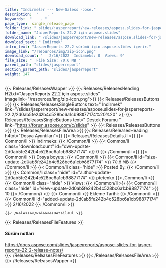 ```yaml
---
title: "İndirmeler --- New-Saless -pose." 
description:  "    . " 
keywords:  "    . " 
page_type:  single_release_page
folder_link: " slides/jasperreport/new-releases/aspose.slides-for-jasperreports-22.2/"
folder_name: "JasperReports 22.2 için aspose.slides"
download_link: " /slides/jasperreport/new-releases/aspose.slides-for-jasperreports-22.2/2d0ab5fe242b4c528bc6a1cb98877174"
download_text: " İndirmek"
intro_text: "JasperReports 22.2 sürümü için aspose.slides içerir."
image_link: "/resources/img/zip-icon.png"
download_count: "   2/16/2022  İndirmeks: 0  Views: 9"
file_size: "  File Size: 70.6 MB "
parent_path: "slides/jasperreport"
section_parent_path: "slides/jasperreport"
weight: 147
---
```


{{< Releases/ReleasesWapper >}}
  {{< Releases/ReleasesHeading H2txt="JasperReports 22.2 için aspose.slides" imagelink="/resources/img/zip-icon.png">}}
  {{< Releases/ReleasesButtons >}}
    {{< Releases/ReleasesSingleButtons text=" İndirmek" link="/slides/jasperreport/new-releases/aspose.slides-for-jasperreports-22.2/2d0ab5fe242b4c528bc6a1cb98877174%20%20" >}}
    {{< Releases/ReleasesSingleButtons text=" Destek Forumu " link="https://forum.aspose.com/c/slides" >}}
  {{< Releases/ReleasesButtons >}}
  {{< Releases/ReleasesFileArea >}}
    {{< Releases/ReleasesHeading h4txt="Dosya Ayrıntıları">}}
    {{< Releases/ReleasesDetailsUl >}}
            {{< Common/li  >}} İndirmeks: {{< /Common/li >}} 
      {{< Common/li class="downloadcount" id="dwn-update-2d0ab5fe242b4c528bc6a1cb98877174" >}} 0 {{< /Common/li >}} 
      {{< Common/li  >}} Dosya boyutu: {{< /Common/li >}} 
      {{< Common/li id="size-update-2d0ab5fe242b4c528bc6a1cb98877174" >}} 70.6 MB {{< /Common/li >}} 
      {{< Common/li  class="hide" >}} Posted By: {{< /Common/li >}} 
      {{< Common/li class="hide" id="author-update-2d0ab5fe242b4c528bc6a1cb98877174" >}} ptetenko {{< /Common/li >}} 
      {{< Common/li class="hide"  >}} Views: {{< /Common/li >}} 
      {{< Common/li class="hide" id="view-update-2d0ab5fe242b4c528bc6a1cb98877174" >}} 10 {{< /Common/li >}} 
      {{< Common/li  >}} Ekleme Tarihi: {{< /Common/li >}} 
      {{< Common/li id="added-update-2d0ab5fe242b4c528bc6a1cb98877174" >}} 2/16/2022 {{< /Common/li >}} 

    {{< /Releases/ReleasesDetailsUl >}}

  {{< Releases/ReleasesFileFeatures >}}
      <h4>Sürüm notları</h4><div><a href="https://docs.aspose.com/slides/jasperreports/aspose-slides-for-jasper-reports-22-2-release-notes/">https://docs.aspose.com/slides/jasperreports/aspose-slides-for-jasper-reports-22-2-release-notes/</a></div>
  {{< /Releases/ReleasesFileFeatures >}}
 {{< /Releases/ReleasesFileArea >}}
{{< /Releases/ReleasesWapper >}}


